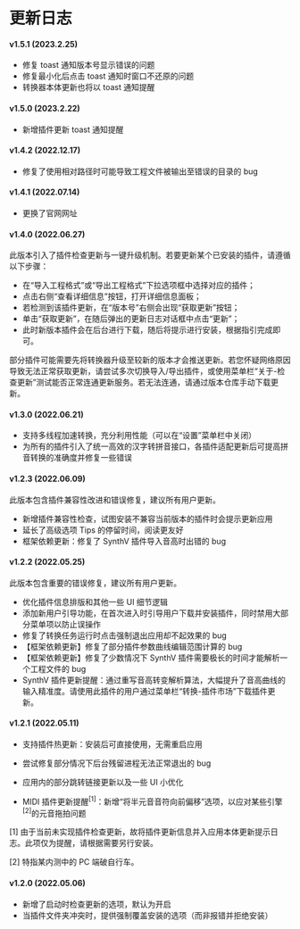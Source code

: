 # 更新日志

#### v1.5.1 (2023.2.25)

- 修复 toast 通知版本号显示错误的问题
- 修复最小化后点击 toast 通知时窗口不还原的问题
- 转换器本体更新也将以 toast 通知提醒

#### v1.5.0 (2023.2.22)

- 新增插件更新 toast 通知提醒

#### v1.4.2 (2022.12.17)

- 修复了使用相对路径时可能导致工程文件被输出至错误的目录的 bug

#### v1.4.1 (2022.07.14)

- 更换了官网网址

#### v1.4.0 (2022.06.27)

此版本引入了插件检查更新与一键升级机制。若要更新某个已安装的插件，请遵循以下步骤：

- 在“导入工程格式”或“导出工程格式”下拉选项框中选择对应的插件；
- 点击右侧“查看详细信息”按钮，打开详细信息面板；
- 若检测到该插件更新，在“版本号”右侧会出现“获取更新”按钮；
- 单击“获取更新”，在随后弹出的更新日志对话框中点击“更新”；
- 此时新版本插件会在后台进行下载，随后将提示进行安装，根据指引完成即可。

部分插件可能需要先将转换器升级至较新的版本才会推送更新。若您怀疑网络原因导致无法正常获取更新，请尝试多次切换导入/导出插件，或使用菜单栏“关于-检查更新”测试能否正常连通更新服务。若无法连通，请通过版本仓库手动下载更新。

#### v1.3.0 (2022.06.21)

- 支持多线程加速转换，充分利用性能（可以在“设置”菜单栏中关闭）
- 为所有的插件引入了统一高效的汉字转拼音接口，各插件适配更新后可提高拼音转换的准确度并修复一些错误

#### v1.2.3 (2022.06.09)

此版本包含插件兼容性改进和错误修复，建议所有用户更新。

- 新增插件兼容性检查，试图安装不兼容当前版本的插件时会提示更新应用
- 延长了高级选项 Tips 的停留时间，阅读更友好
- 框架依赖更新：修复了 SynthV 插件导入音高时出错的 bug

#### v1.2.2 (2022.05.25)

此版本包含重要的错误修复，建议所有用户更新。

- 优化插件信息排版和其他一些 UI 细节逻辑
- 添加新用户引导功能，在首次进入时引导用户下载并安装插件，同时禁用大部分菜单项以防止误操作
- 修复了转换任务运行时点击强制退出应用却不起效果的 bug
- 【框架依赖更新】修复了部分插件参数曲线编辑范围计算的 bug
- 【框架依赖更新】修复了少数情况下 SynthV 插件需要极长的时间才能解析一个工程文件的 bug
- SynthV 插件更新提醒：通过重写音高转变解析算法，大幅提升了音高曲线的输入精准度。请使用此插件的用户通过菜单栏“转换-插件市场”下载插件更新。

#### v1.2.1 (2022.05.11)

- 支持插件热更新：安装后可直接使用，无需重启应用
- 尝试修复部分情况下后台残留进程无法正常退出的 bug
- 应用内的部分跳转链接更新以及一些 UI 小优化

- MIDI 插件更新提醒<sup>[1]</sup>：新增“将半元音音符向前偏移”选项，以应对某些引擎<sup>[2]</sup>的元音拖拍问题

[1] 由于当前未实现插件检查更新，故将插件更新信息并入应用本体更新提示日志。此项仅为提醒，请根据需要另行安装。

[2] 特指某内测中的 PC 端破自行车。

#### v1.2.0 (2022.05.06)

- 新增了启动时检查更新的选项，默认为开启
- 当插件文件夹冲突时，提供强制覆盖安装的选项（而非报错并拒绝安装）

